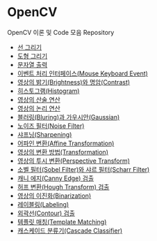 # OpenCV
OpenCV 이론 및 Code 모음 Repository

<ul>
<li><a href="https://github.com/JeHeeYu/OpenCV/tree/main/Line%20Draw" target="_blank">선 그리기</li>
<li><a href="https://github.com/JeHeeYu/OpenCV/tree/main/Shapes" target="_blank">도형 그리기</li>
<li><a href="https://github.com/JeHeeYu/OpenCV/tree/main/Print%20String" target="_blank">문자열 출력</li>
<li><a href="https://github.com/JeHeeYu/OpenCV/tree/main/EventInterface" target="_blank">이벤트 처리 인터페이스(Mouse Keyboard Event)</li>
<li><a href="https://github.com/JeHeeYu/OpenCV/tree/main/Brightness%20Contrast" target="_blank">영상의 밝기(Brightness)와 명암(Contrast)</li>
<li><a href="https://github.com/JeHeeYu/OpenCV/tree/main/History" target="_blank">히스토그램(Histogram)</li>
  <li><a href="https://github.com/JeHeeYu/OpenCV/tree/main/Arithmetic" target="_blank">영상의 산술 연산</li>
    <li><a href="https://github.com/JeHeeYu/OpenCV/tree/main/Logical" target="_blank">영상의 논리 연산</li>
    <li><a href="https://github.com/JeHeeYu/OpenCV/blob/main/Bluring%20Gaussian/README.md" target="_blank">블러링(Bluring)과 가우시안(Gaussian)</li>
    <li><a href="https://github.com/JeHeeYu/OpenCV/tree/main/Noise%20Filter" target="_blank">노이즈 필터(Noise Filter)</li>
<li><a href="https://github.com/JeHeeYu/OpenCV/tree/main/Sharpening" target="_blank">샤프닝(Sharpening)</li>
<li><a href="https://github.com/JeHeeYu/OpenCV/tree/main/Affine%20Transformation" target="_blank">어파인 변환(Affine Transformation)</li>
  <li><a href="https://github.com/JeHeeYu/OpenCV/blob/main/Transformation" target="_blank">영상의 변환 방법(Transformation)</li>
  <li><a href="https://github.com/JeHeeYu/OpenCV/tree/main/Perspective" target="_blank">영상의 투시 변환(Perspective Transform)</li>
  <li><a href="https://github.com/JeHeeYu/OpenCV/tree/main/Sobel%20Scharr%20Filter" target="_blank">소벨 필터(Sobel Filter)와 샤르 필터(Scharr Filter)</li>
  <li><a href="https://github.com/JeHeeYu/OpenCV/tree/main/Canny%20Edge" target="_blank">캐니 에지(Canny Edge) 검출</li>
    <li><a href="https://github.com/JeHeeYu/OpenCV/tree/main/Hough%20Transform" target="_blank">허프 변환(Hough Transform) 검출</li>
    <li><a href="https://github.com/JeHeeYu/OpenCV/tree/main/Binarization" target="_blank">영상의 이진화(Binarization)</li>
    <li><a href="https://github.com/JeHeeYu/OpenCV/tree/main/Labeling" target="_blank">레이블링(Labeling)</li>
    <li><a href="https://github.com/JeHeeYu/OpenCV/tree/main/Contour" target="_blank">외곽선(Contour) 검출</li>
    <li><a href="https://github.com/JeHeeYu/OpenCV/tree/main/Template%20Matching" target="_blank">템플릿 매칭(Template Matching)</li>
    <li><a href="https://github.com/JeHeeYu/OpenCV/tree/main/Cascade%20Classifier" target="_blank">캐스케이드 분류기(Cascade Classifier)</li>
</ul>


